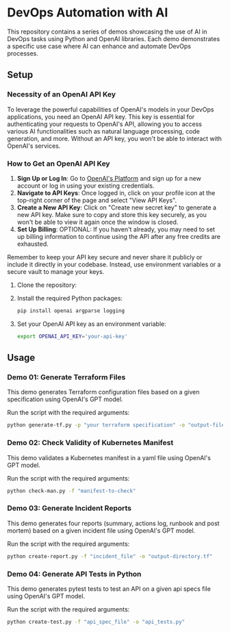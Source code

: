 # DevOps Automation with AI

This repository contains a series of demos showcasing the use of AI in DevOps tasks using Python and OpenAI libraries. Each demo demonstrates a specific use case where AI can enhance and automate DevOps processes.

## Setup

### Necessity of an OpenAI API Key

To leverage the powerful capabilities of OpenAI's models in your DevOps applications, you need an OpenAI API key. This key is essential for authenticating your requests to OpenAI's API, allowing you to access various AI functionalities such as natural language processing, code generation, and more. Without an API key, you won't be able to interact with OpenAI's services.

### How to Get an OpenAI API Key

1. **Sign Up or Log In**: Go to [OpenAI's Platform](https://platform.openai.com/) and sign up for a new account or log in using your existing credentials.
2. **Navigate to API Keys**: Once logged in, click on your profile icon at the top-right corner of the page and select "View API Keys".
3. **Create a New API Key**: Click on "Create new secret key" to generate a new API key. Make sure to copy and store this key securely, as you won't be able to view it again once the window is closed.
4. **Set Up Billing**: OPTIONAL: If you haven't already, you may need to set up billing information to continue using the API after any free credits are exhausted.

Remember to keep your API key secure and never share it publicly or include it directly in your codebase. Instead, use environment variables or a secure vault to manage your keys.


1. Clone the repository:

2. Install the required Python packages:
    ```sh
    pip install openai argparse logging
    ```

3. Set your OpenAI API key as an environment variable:
    ```sh
    export OPENAI_API_KEY='your-api-key'
    ```

## Usage

### Demo 01: Generate Terraform Files

This demo generates Terraform configuration files based on a given specification using OpenAI's GPT model.

Run the script with the required arguments:
```sh
python generate-tf.py -p "your terraform specification" -o "output-file.tf"
```

### Demo 02: Check Validity of Kubernetes Manifest

This demo validates a Kubernetes manifest in a yaml file using OpenAI's GPT model.

Run the script with the required arguments:
```sh
python check-man.py -f "manifest-to-check"
```

### Demo 03: Generate Incident Reports

This demo generates four reports (summary, actions log, runbook and post mortem) based on a given incident file using OpenAI's GPT model.

Run the script with the required arguments:
```sh
python create-report.py -f "incident_file" -o "output-directory.tf"
```

### Demo 04: Generate API Tests in Python

This demo generates pytest tests to test an API on a given api specs file using OpenAI's GPT model.

Run the script with the required arguments:
```sh
python create-test.py -f "api_spec_file" -o "api_tests.py"
```
